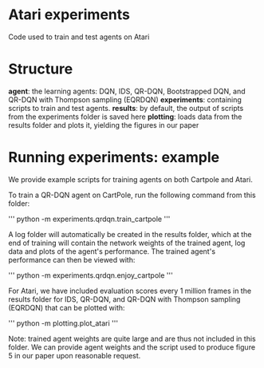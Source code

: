 # Atari experiments
Code used to train and test agents on Atari

# Structure

**agent**: the learning agents: DQN, IDS, QR-DQN, Bootstrapped DQN, and QR-DQN with Thompson sampling (EQRDQN)
**experiments**: containing scripts to train and test agents.
**results**: by default, the output of scripts from the experiments folder is saved here
**plotting**: loads data from the results folder and plots it, yielding the figures in our paper

# Running experiments: example
We provide example scripts for training agents on both Cartpole and Atari.

To train a QR-DQN agent on CartPole, run the following command from this folder:

'''
python -m experiments.qrdqn.train_cartpole
'''

A log folder will automatically be created in the results folder, which at the end of training will contain the network weights of the trained agent, log data and plots of the agent's performance. The trained agent's performance can then be viewed with:

'''
python -m experiments.qrdqn.enjoy_cartpole
'''

For Atari, we have included evaluation scores every 1 million frames in the results folder for IDS, QR-DQN, and QR-DQN with Thompson sampling (EQRDQN) that can be plotted with:

'''
python -m plotting.plot_atari
'''

Note: trained agent weights are quite large and are thus not included in this folder. We can provide agent weights and the script used to produce figure 5 in our paper upon reasonable request.
